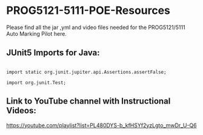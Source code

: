 # PROG5121-5111-POE-Resources
Please find all the jar ,yml and video files  needed for the PROG5121/5111 Auto Marking Pilot here.
##  JUnit5 Imports for Java:
```import static org.junit.jupiter.api.Assertions.assertEquals;  </br>

import static org.junit.jupiter.api.Assertions.assertFalse;

import org.junit.Test;
```

## Link to YouTube channel with Instructional Videos:
https://youtube.com/playlist?list=PL480DYS-b_kfHSYf2yzLgto_mwDr_U-Q6


